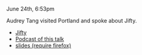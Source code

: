 June 24th, 6:53pm

Audrey Tang visited Portland and spoke about Jifty.

* [Jifty](http://jifty.org)
* [Podcast of this talk](http://pdxpm.podasp.com/archive.html?pname=meetings.xml)
* [slides (require firefox)](http://svn.jifty.org/svn/jifty.org/jifty/trunk/doc/talks/yapc.na.2006.xul)
